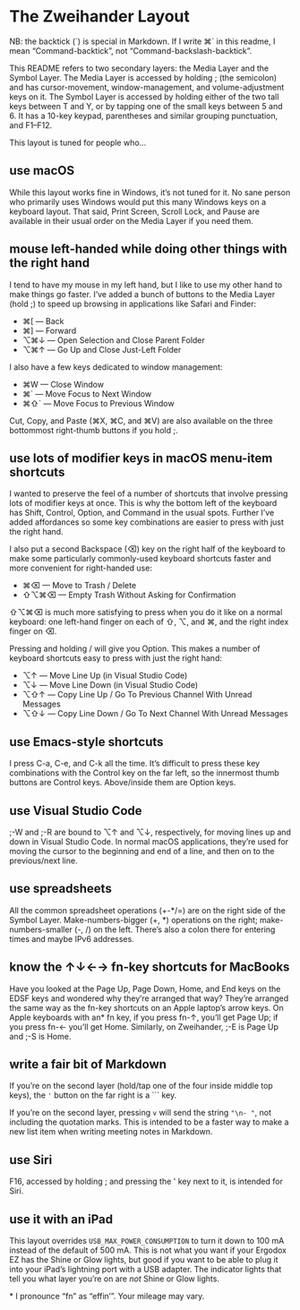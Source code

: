 # The Zweihander Layout

NB: the backtick (\`) is special in Markdown. If I write ⌘\` in this readme, I mean “Command-backtick”, not “Command-backslash-backtick”.

This README refers to two secondary layers: the Media Layer and the Symbol Layer. The Media Layer is accessed by holding ; (the semicolon) and has cursor-movement, window-management, and volume-adjustment keys on it. The Symbol Layer is accessed by holding either of the two tall keys between T and Y, or by tapping one of the small keys between 5 and 6. It has a 10-key keypad, parentheses and similar grouping punctuation, and F1–F12.

This layout is tuned for people who…

## use macOS

While this layout works fine in Windows, it’s not tuned for it. No sane person who primarily uses Windows would put this many Windows keys on a keyboard layout. That said, Print Screen, Scroll Lock, and Pause are available in their usual order on the Media Layer if you need them.

## mouse left-handed while doing other things with the right hand

I tend to have my mouse in my left hand, but I like to use my other hand to make things go faster. I’ve added a bunch of buttons to the Media Layer (hold ;) to speed up browsing in applications like Safari and Finder:

- ⌘[ — Back
- ⌘] — Forward
- ⌥⌘↓ — Open Selection and Close Parent Folder
- ⌥⌘↑ — Go Up and Close Just-Left Folder

I also have a few keys dedicated to window management:

- ⌘W — Close Window
- ⌘\` — Move Focus to Next Window
- ⌘⇧\` — Move Focus to Previous Window

Cut, Copy, and Paste (⌘X, ⌘C, and ⌘V) are also available on the three bottommost right-thumb buttons if you hold ;.

## use lots of modifier keys in macOS menu-item shortcuts

I wanted to preserve the feel of a number of shortcuts that involve pressing lots of modifier keys at once. This is why the bottom left of the keyboard has Shift, Control, Option, and Command in the usual spots. Further I’ve added affordances so some key combinations are easier to press with just the right hand.

I also put a second Backspace (⌫) key on the right half of the keyboard to make some particularly commonly-used keyboard shortcuts faster and more convenient for right-handed use:

- ⌘⌫ — Move to Trash / Delete
- ⇧⌥⌘⌫ — Empty Trash Without Asking for Confirmation

⇧⌥⌘⌫ is much more satisfying to press when you do it like on a normal keyboard: one left-hand finger on each of ⇧, ⌥, and ⌘, and the right index finger on ⌫.

Pressing and holding / will give you Option. This makes a number of keyboard shortcuts easy to press with just the right hand:

- ⌥↑ — Move Line Up   (in Visual Studio Code)
- ⌥↓ — Move Line Down (in Visual Studio Code)
- ⌥⇧↑ — Copy Line Up / Go To Previous Channel With Unread Messages
- ⌥⇧↓ — Copy Line Down / Go To Next Channel With Unread Messages

## use Emacs-style shortcuts

I press C-a, C-e, and C-k all the time. It’s difficult to press these key combinations with the Control key on the far left, so the innermost thumb buttons are Control keys. Above/inside them are Option keys.

## use Visual Studio Code

;-W and ;-R are bound to ⌥↑ and ⌥↓, respectively, for moving lines up and down in Visual Studio Code. In normal macOS applications, they’re used for moving the cursor to the beginning and end of a line, and then on to the previous/next line.

## use spreadsheets

All the common spreadsheet operations (+-*/=) are on the right side of the Symbol Layer. Make-numbers-bigger (+, \*) operations on the right; make-numbers-smaller (-, /) on the left. There’s also a colon there for entering times and maybe IPv6 addresses.

## know the ↑↓←→ fn-key shortcuts for MacBooks

Have you looked at the Page Up, Page Down, Home, and End keys on the EDSF keys and wondered why they’re arranged that way? They’re arranged the same way as the fn-key shortcuts on an Apple laptop’s arrow keys. On Apple keyboards with an\* fn key, if you press fn-↑, you’ll get Page Up; if you press fn-← you’ll get Home. Similarly, on Zweihander, ;-E is Page Up and ;-S is Home.

## write a fair bit of Markdown

If you’re on the second layer (hold/tap one of the four inside middle top keys), the `'` button on the far right is a `\`` key.

If you’re on the second layer, pressing `v` will send the string `"\n- "`, not including the quotation marks. This is intended to be a faster way to make a new list item when writing meeting notes in Markdown.

## use Siri

F16, accessed by holding ; and pressing the ' key next to it, is intended for Siri.

## use it with an iPad

This layout overrides `USB_MAX_POWER_CONSUMPTION` to turn it down to 100 mA instead of the default of 500 mA. This is not what you want if your Ergodox EZ has the Shine or Glow lights, but good if you want to be able to plug it into your iPad’s lightning port with a USB adapter. The indicator lights that tell you what layer you’re on are _not_ Shine or Glow lights.

\* I pronounce “fn” as “effin’”. Your mileage may vary.
